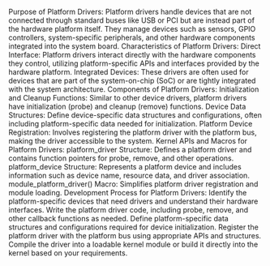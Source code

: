 Purpose of Platform Drivers:
Platform drivers handle devices that are not connected through standard buses like USB or PCI but are instead part of the hardware platform itself.
They manage devices such as sensors, GPIO controllers, system-specific peripherals, and other hardware components integrated into the system board.
Characteristics of Platform Drivers:
Direct Interface: Platform drivers interact directly with the hardware components they control, utilizing platform-specific APIs and interfaces provided by the hardware platform.
Integrated Devices: These drivers are often used for devices that are part of the system-on-chip (SoC) or are tightly integrated with the system architecture.
Components of Platform Drivers:
Initialization and Cleanup Functions: Similar to other device drivers, platform drivers have initialization (probe) and cleanup (remove) functions.
Device Data Structures: Define device-specific data structures and configurations, often including platform-specific data needed for initialization.
Platform Device Registration: Involves registering the platform driver with the platform bus, making the driver accessible to the system.
Kernel APIs and Macros for Platform Drivers:
platform_driver Structure: Defines a platform driver and contains function pointers for probe, remove, and other operations.
platform_device Structure: Represents a platform device and includes information such as device name, resource data, and driver association.
module_platform_driver() Macro: Simplifies platform driver registration and module loading.
Development Process for Platform Drivers:
Identify the platform-specific devices that need drivers and understand their hardware interfaces.
Write the platform driver code, including probe, remove, and other callback functions as needed.
Define platform-specific data structures and configurations required for device initialization.
Register the platform driver with the platform bus using appropriate APIs and structures.
Compile the driver into a loadable kernel module or build it directly into the kernel based on your requirements.
